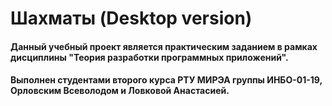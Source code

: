 # Шахматы (Desktop version)

#### Данный учебный проект является практическим заданием в рамках дисциплины "Теория разработки программных приложений".
#### Выполнен студентами второго курса РТУ МИРЭА группы ИНБО-01-19, Орловским Всеволодом и Ловковой Анастасией.

